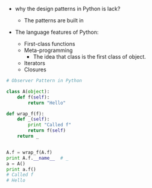 * why the design patterns in Python is lack?
  * The patterns are built in


* The language features of Python:
  * First-class functions
  * Meta-programming
    * The idea that class is the first class of object.
  * Iterators
  * Closures



``` python
# Observer Pattern in Python

class A(object):
    def f(self):
        return "Hello"

def wrap_f(f):
    def _(self):
        print "Called f"
        return f(self)
    return _


A.f = wrap_f(A.f)
print A.f.__name__  # _
a = A()
print a.f() 
# Called f
# Hello
```

